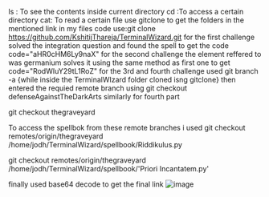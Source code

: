 ls : To see the contents inside current directory
cd :To access a certain directory
cat: To read a certain file
use gitclone to get the folders in the mentioned link in my files
code use:git clone https://github.com/KshitijThareja/TerminalWizard.git
for the first challenge solved the integration question and found the spell to get the code
code="aHR0cHM6Ly9naX"
for the second challenge the element reffered to was germanium solves it using the same method as first one to get
code="RodWIuY29tL1RoZ"
for the 3rd and fourth challenge 
used git branch -a {while inside the TerminalWIzard folder cloned isng gitclone}
then entered the requied remote branch using 
git checkout defenseAgainstTheDarkArts
similarly for fourth part

git checkout thegraveyard

To access the spellbok from these remote branches i used 
git checkout remotes/origin/thegraveyard /home/jodh/TerminalWizard/spellbook/Riddikulus.py

git checkout remotes/origin/thegraveyard /home/jodh/TerminalWizard/spellbook/'Priori Incantatem.py'

finally used base64 decode to get the final link
![image](https://github.com/JODHIL/amfoss-tasks/assets/143682087/6ae1af7a-2764-40cf-a567-1e5514c7217e)
